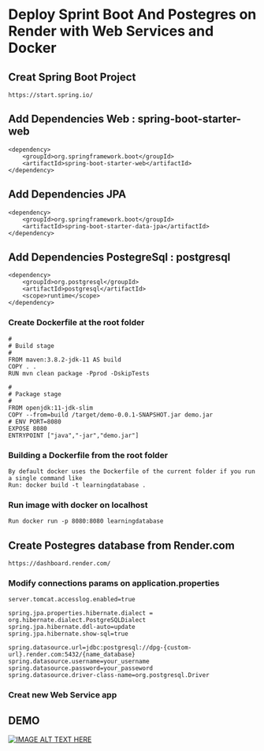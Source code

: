 # Deploy Sprint Boot And Postegres on Render with Web Services and Docker

## Creat Spring Boot Project

    https://start.spring.io/

## Add Dependencies Web : spring-boot-starter-web

    <dependency>
        <groupId>org.springframework.boot</groupId>
        <artifactId>spring-boot-starter-web</artifactId>
    </dependency>

## Add Dependencies JPA
    
    <dependency>
        <groupId>org.springframework.boot</groupId>
        <artifactId>spring-boot-starter-data-jpa</artifactId>
    </dependency>

## Add Dependencies PostegreSql : postgresql

    <dependency>
        <groupId>org.postgresql</groupId>
        <artifactId>postgresql</artifactId>
        <scope>runtime</scope>
    </dependency>


### Create Dockerfile at the root folder

    #
    # Build stage
    #
    FROM maven:3.8.2-jdk-11 AS build
    COPY . .
    RUN mvn clean package -Pprod -DskipTests
    
    #
    # Package stage
    #
    FROM openjdk:11-jdk-slim
    COPY --from=build /target/demo-0.0.1-SNAPSHOT.jar demo.jar
    # ENV PORT=8080
    EXPOSE 8080
    ENTRYPOINT ["java","-jar","demo.jar"]
    

### Building a Dockerfile from the root folder
    By default docker uses the Dockerfile of the current folder if you run a single command like
    Run: docker build -t learningdatabase .
    
### Run image with docker on localhost
    Run docker run -p 8080:8080 learningdatabase


## Create Postegres database from Render.com
    https://dashboard.render.com/


### Modify connections params on application.properties

    server.tomcat.accesslog.enabled=true
    
    spring.jpa.properties.hibernate.dialect = org.hibernate.dialect.PostgreSQLDialect
    spring.jpa.hibernate.ddl-auto=update
    spring.jpa.hibernate.show-sql=true

    spring.datasource.url=jdbc:postgresql://dpg-{custom-url}.render.com:5432/{name_database}
    spring.datasource.username=your_username
    spring.datasource.password=your_passeword
    spring.datasource.driver-class-name=org.postgresql.Driver


### Creat new Web Service app


## DEMO 
    
[![IMAGE ALT TEXT HERE](https://github.com/TakiRahal/spring-boot-render/blob/main/src/main/resources/static/spring_boot_render.png)](https://youtu.be/-Ih_ky5HMEA)
